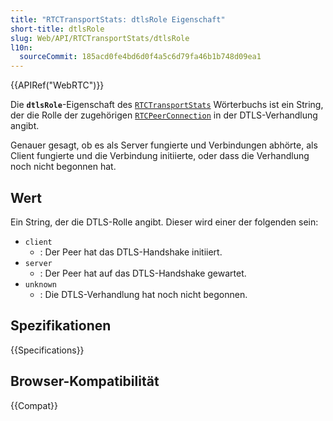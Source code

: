 ```yaml
---
title: "RTCTransportStats: dtlsRole Eigenschaft"
short-title: dtlsRole
slug: Web/API/RTCTransportStats/dtlsRole
l10n:
  sourceCommit: 185acd0fe4bd6d0f4a5c6d79fa46b1b748d09ea1
---
```


{{APIRef("WebRTC")}}

Die **`dtlsRole`**-Eigenschaft des [`RTCTransportStats`](/de/docs/Web/API/RTCTransportStats) Wörterbuchs ist ein String, der die Rolle der zugehörigen [`RTCPeerConnection`](/de/docs/Web/API/RTCPeerConnection) in der DTLS-Verhandlung angibt.

Genauer gesagt, ob es als Server fungierte und Verbindungen abhörte, als Client fungierte und die Verbindung initiierte, oder dass die Verhandlung noch nicht begonnen hat.

## Wert

Ein String, der die DTLS-Rolle angibt.
Dieser wird einer der folgenden sein:

- `client`
  - : Der Peer hat das DTLS-Handshake initiiert.
- `server`
  - : Der Peer hat auf das DTLS-Handshake gewartet.
- `unknown`
  - : Die DTLS-Verhandlung hat noch nicht begonnen.

## Spezifikationen

{{Specifications}}

## Browser-Kompatibilität

{{Compat}}
